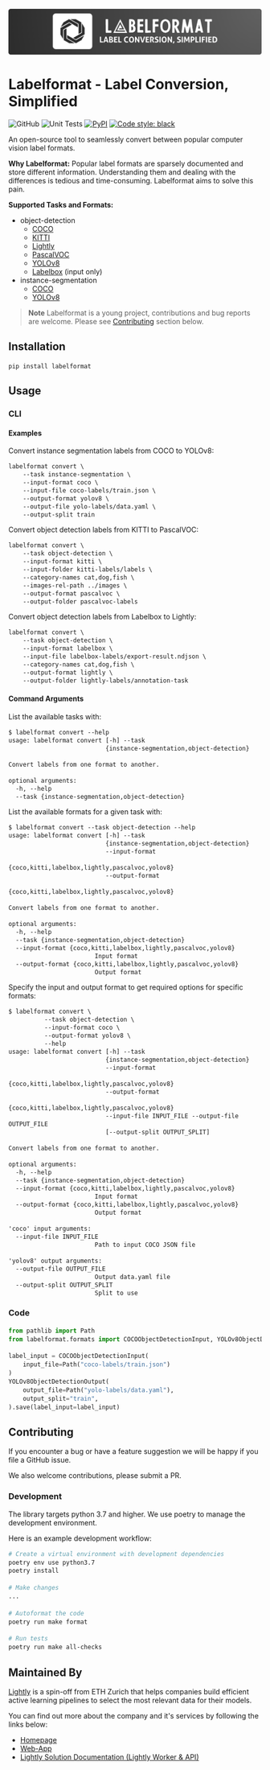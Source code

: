 ![Labelformat - Label Conversion, Simplified](labelformat_banner.png?raw=true "Labelformat")

# Labelformat - Label Conversion, Simplified

![GitHub](https://img.shields.io/github/license/lightly-ai/labelformat)
![Unit Tests](https://github.com/lightly-ai/labelformat/workflows/Run%20Tests/badge.svg)
[![PyPI](https://img.shields.io/pypi/v/labelformat)](https://pypi.org/project/labelformat/)
[![Code style: black](https://img.shields.io/badge/code%20style-black-000000.svg)](https://github.com/psf/black)

An open-source tool to seamlessly convert between popular computer vision label formats.

**Why Labelformat:** Popular label formats are sparsely documented and store different
information. Understanding them and dealing with the differences is tedious
and time-consuming. Labelformat aims to solve this pain.

**Supported Tasks and Formats:**
- object-detection
    - [COCO](https://cocodataset.org/#format-data)
    - [KITTI](https://github.com/bostondiditeam/kitti/blob/master/resources/devkit_object/readme.txt)
    - [Lightly](https://docs.lightly.ai/docs/prediction-format#prediction-format)
    - [PascalVOC](http://host.robots.ox.ac.uk/pascal/VOC/voc2012/index.html#devkit)
    - [YOLOv8](https://docs.ultralytics.com/datasets/detect/)
    - [Labelbox](https://docs.labelbox.com/reference/label-export) (input only)
- instance-segmentation
    - [COCO](https://cocodataset.org/#format-data)
    - [YOLOv8](https://docs.ultralytics.com/datasets/segment/)


> **Note**
> Labelformat is a young project, contributions and bug reports are welcome. Please see [Contributing](#contributing) section below.


## Installation

```shell
pip install labelformat
```

## Usage

### CLI

#### Examples

Convert instance segmentation labels from COCO to YOLOv8:
```shell
labelformat convert \
    --task instance-segmentation \
    --input-format coco \
    --input-file coco-labels/train.json \
    --output-format yolov8 \
    --output-file yolo-labels/data.yaml \
    --output-split train
```

Convert object detection labels from KITTI to PascalVOC:
```shell
labelformat convert \
    --task object-detection \
    --input-format kitti \
    --input-folder kitti-labels/labels \
    --category-names cat,dog,fish \
    --images-rel-path ../images \
    --output-format pascalvoc \
    --output-folder pascalvoc-labels
```

Convert object detection labels from Labelbox to Lightly:
```shell
labelformat convert \
    --task object-detection \
    --input-format labelbox \
    --input-file labelbox-labels/export-result.ndjson \
    --category-names cat,dog,fish \
    --output-format lightly \
    --output-folder lightly-labels/annotation-task
```

#### Command Arguments

List the available tasks with:
```console
$ labelformat convert --help
usage: labelformat convert [-h] --task
                           {instance-segmentation,object-detection}

Convert labels from one format to another.

optional arguments:
  -h, --help
  --task {instance-segmentation,object-detection}
```

List the available formats for a given task with:
```console
$ labelformat convert --task object-detection --help
usage: labelformat convert [-h] --task
                           {instance-segmentation,object-detection}
                           --input-format
                           {coco,kitti,labelbox,lightly,pascalvoc,yolov8}
                           --output-format
                           {coco,kitti,labelbox,lightly,pascalvoc,yolov8}

Convert labels from one format to another.

optional arguments:
  -h, --help
  --task {instance-segmentation,object-detection}
  --input-format {coco,kitti,labelbox,lightly,pascalvoc,yolov8}
                        Input format
  --output-format {coco,kitti,labelbox,lightly,pascalvoc,yolov8}
                        Output format
```

Specify the input and output format to get required options for specific formats:
```console
$ labelformat convert \
          --task object-detection \
          --input-format coco \
          --output-format yolov8 \
          --help
usage: labelformat convert [-h] --task
                           {instance-segmentation,object-detection}
                           --input-format
                           {coco,kitti,labelbox,lightly,pascalvoc,yolov8}
                           --output-format
                           {coco,kitti,labelbox,lightly,pascalvoc,yolov8}
                           --input-file INPUT_FILE --output-file OUTPUT_FILE
                           [--output-split OUTPUT_SPLIT]

Convert labels from one format to another.

optional arguments:
  -h, --help
  --task {instance-segmentation,object-detection}
  --input-format {coco,kitti,labelbox,lightly,pascalvoc,yolov8}
                        Input format
  --output-format {coco,kitti,labelbox,lightly,pascalvoc,yolov8}
                        Output format

'coco' input arguments:
  --input-file INPUT_FILE
                        Path to input COCO JSON file

'yolov8' output arguments:
  --output-file OUTPUT_FILE
                        Output data.yaml file
  --output-split OUTPUT_SPLIT
                        Split to use
```

### Code
```python
from pathlib import Path
from labelformat.formats import COCOObjectDetectionInput, YOLOv8ObjectDetectionOutput

label_input = COCOObjectDetectionInput(
    input_file=Path("coco-labels/train.json")
)
YOLOv8ObjectDetectionOutput(
    output_file=Path("yolo-labels/data.yaml"),
    output_split="train",
).save(label_input=label_input)
```

## Contributing

If you encounter a bug or have a feature suggestion we will be happy if you file a GitHub issue.

We also welcome contributions, please submit a PR.

### Development

The library targets python 3.7 and higher. We use poetry to manage the development environment.

Here is an example development workflow:

```bash
# Create a virtual environment with development dependencies
poetry env use python3.7
poetry install

# Make changes
...

# Autoformat the code
poetry run make format

# Run tests
poetry run make all-checks
```

## Maintained By
[Lightly](https://www.lightly.ai) is a spin-off from ETH Zurich that helps companies 
build efficient active learning pipelines to select the most relevant data for their models.

You can find out more about the company and it's services by following the links below:

- [Homepage](https://www.lightly.ai)
- [Web-App](https://app.lightly.ai)
- [Lightly Solution Documentation (Lightly Worker & API)](https://docs.lightly.ai/)
